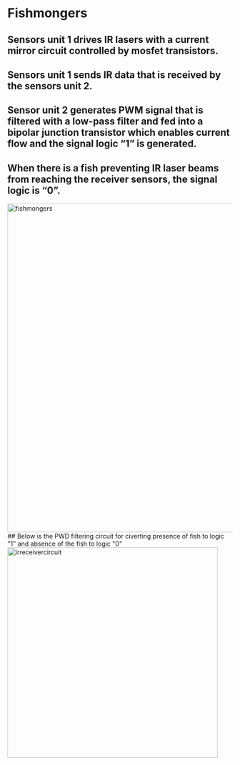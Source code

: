 # Fishmongers
## Sensors unit 1 drives IR lasers with a current mirror circuit controlled by mosfet transistors.
## Sensors unit 1 sends IR data that is received by the sensors unit 2. 
## Sensor unit 2 generates PWM signal that is filtered with a low-pass filter and fed into a bipolar junction transistor which enables current flow and the signal logic “1” is generated. 
## When there is a fish preventing IR laser beams from reaching the receiver sensors, the signal logic is “0”.

<img width="736" alt="fishmongers" src="https://user-images.githubusercontent.com/44908342/115925035-35802f00-a489-11eb-8153-35be9169afa9.PNG"> 
## Below is the PWD filtering circuit for civerting presence of fish to logic "1" and absence of the fish to logic "0"

<img width="471" alt="irreceivercircuit" src="https://user-images.githubusercontent.com/44908342/115925171-65c7cd80-a489-11eb-85fa-cc51ffe658f2.PNG">
